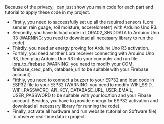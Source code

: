 Because of the privacy, I can just show you main code for each part and tutorial to apply these code in my project. 
* Firstly, you need to successfully set up all the required sensors (Lora sender, rain guage, soil moisture, accerelometer) with Arduino Uno R3.
* Secondly, you have to load code in LORA02_SENDDATA to Arduino Uno R3 (WARNING: you need to download all necessary library to run the code).
* Thirdly, you need an energy proving for Arduino Uno R3 activation.
* Forthly, you need another Lora receiver connecting with Arduino Uno R3, then plug Arduino Uno R3 into your computer and run file lora_to_firebase (WARNING: you need to modify your COM, firebase_cred_path, database_url to be suitable with your Firebase account).
* Fifthly, you need to connect a buzzer to your ESP32 and load code in ESP32 file to your ESP32 (WARNING: you need to modify WIFI_SSID, WIFI_PASSWORD, API_KEY, DATABASE_URL, USER_EMAIL, USER_PASSWORD to be suitable with your location and your Fibase account. Besides, you have to provide energy for ESP32 activation and download all necessary library for running the code).
* Finally, activate all hardware and run website (tutorial on Software file) to observe real-time data in project. 
